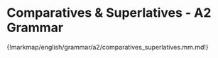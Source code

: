 # Comparatives & Superlatives - A2 Grammar

{!markmap/english/grammar/a2/comparatives_superlatives.mm.md!}
